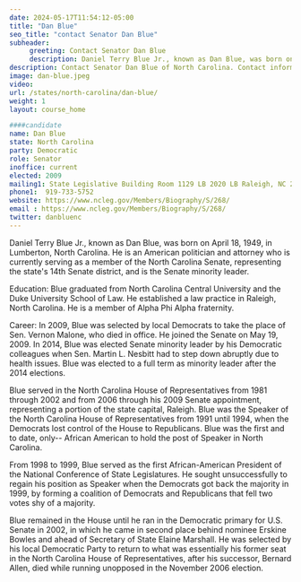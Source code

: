 ```yaml
---
date: 2024-05-17T11:54:12-05:00
title: "Dan Blue"
seo_title: "contact Senator Dan Blue"
subheader:
     greeting: Contact Senator Dan Blue
     description: Daniel Terry Blue Jr., known as Dan Blue, was born on April 18, 1949, in Lumberton, North Carolina. He is an American politician and attorney who is currently serving as a member of the North Carolina Senate, representing the state's 14th Senate district, and is the Senate minority leader.
description: Contact Senator Dan Blue of North Carolina. Contact information for Dan Blue includes email address, phone number, and mailing address.
image: dan-blue.jpeg
video:
url: /states/north-carolina/dan-blue/
weight: 1
layout: course_home

####candidate
name: Dan Blue
state: North Carolina
party: Democratic
role: Senator
inoffice: current
elected: 2009
mailing1: State Legislative Building Room 1129 LB 2020 LB Raleigh, NC 27603-2808
phone1:  919-733-5752
website: https://www.ncleg.gov/Members/Biography/S/268/
email : https://www.ncleg.gov/Members/Biography/S/268/
twitter: danbluenc
---
```

Daniel Terry Blue Jr., known as Dan Blue, was born on April 18, 1949, in Lumberton, North Carolina. He is an American politician and attorney who is currently serving as a member of the North Carolina Senate, representing the state's 14th Senate district, and is the Senate minority leader.

Education:
Blue graduated from North Carolina Central University and the Duke University School of Law. He established a law practice in Raleigh, North Carolina. He is a member of Alpha Phi Alpha fraternity.

Career:
In 2009, Blue was selected by local Democrats to take the place of Sen. Vernon Malone, who died in office. He joined the Senate on May 19, 2009. In 2014, Blue was elected Senate minority leader by his Democratic colleagues when Sen. Martin L. Nesbitt had to step down abruptly due to health issues. Blue was elected to a full term as minority leader after the 2014 elections.

Blue served in the North Carolina House of Representatives from 1981 through 2002 and from 2006 through his 2009 Senate appointment, representing a portion of the state capital, Raleigh. Blue was the Speaker of the North Carolina House of Representatives from 1991 until 1994, when the Democrats lost control of the House to Republicans. Blue was the first and to date, only-- African American to hold the post of Speaker in North Carolina.

From 1998 to 1999, Blue served as the first African-American President of the National Conference of State Legislatures. He sought unsuccessfully to regain his position as Speaker when the Democrats got back the majority in 1999, by forming a coalition of Democrats and Republicans that fell two votes shy of a majority.

Blue remained in the House until he ran in the Democratic primary for U.S. Senate in 2002, in which he came in second place behind nominee Erskine Bowles and ahead of Secretary of State Elaine Marshall. He was selected by his local Democratic Party to return to what was essentially his former seat in the North Carolina House of Representatives, after his successor, Bernard Allen, died while running unopposed in the November 2006 election.
